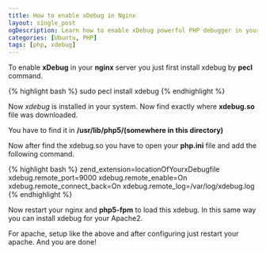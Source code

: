 ```yaml
---
title: How to enable xDebug in Nginx
layout: single_post
ogDescription: Learn how to enable xDebug powerful PHP debugger in your nginx powered server. It will also work on Apache2 as well
categories: [Ubuntu, PHP]
tags: [php, xdebug]
---
```


To enable **xDebug** in your **nginx** server you just first install xdebug by **pecl** command.

{% highlight bash %}
sudo pecl install xdebug
{% endhighlight %}

Now _xdebug_ is installed in your system. Now find exactly where **xdebug.so** file was downloaded.

You have to find it in **/usr/lib/php5/(somewhere in this directory)**

Now after find the xdebug.so you have to open your **php.ini** file and add the following command.

{% highlight bash %}
zend_extension=locationOfYourxDebugfile
xdebug.remote_port=9000
xdebug.remote_enable=On
xdebug.remote_connect_back=On
xdebug.remote_log=/var/log/xdebug.log
{% endhighlight %}

Now restart your nginx and **php5-fpm** to load this xdebug. In this same way you can install xdebug for your Apache2.

For apache, setup like the above and after configuring just restart your apache. And you are done!